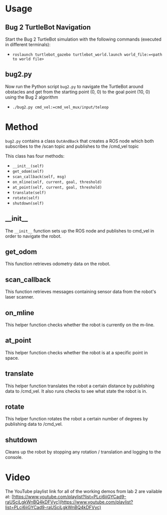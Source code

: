 # Usage
## Bug 2 TurtleBot Navigation

Start the Bug 2 TurtleBot simulation with the following commands (executed in different terminals):

  * `roslaunch turtlebot_gazebo turtlebot_world.launch world_file:=<path to world file>`

## bug2.py 

  Now run the Python script `bug2.py` to navigate the TurtleBot around obstacles and get from the starting point (0, 0) to the goal point (10, 0) using the Bug 2 algorithm

  * `./bug2.py cmd_vel:=cmd_vel_mux/input/teleop`

# Method

  `bug2.py` contains a class `OutAndBack` that creates a ROS node which both subscribes to the /scan topic and publishes to the /cmd\_vel topic

  This class has four methods:

   * `__init__(self)`
   * `get_odom(self)`
   * `scan_callback(self, msg)`
   * `on_mline(self, current, goal, threshold)`
   * `at_point(self, current, goal, threshold)`
   * `translate(self)`
   * `rotate(self)`
   * `shutdown(self)`

## \_\_init\_\_

   The `__init__` function sets up the ROS node and publishes to cmd\_vel in order to navigate the robot.

## get\_odom

   This function retrieves odometry data on the robot.

## scan\_callback

   This function retrieves messages containing sensor data from the robot's laser scanner.

## on\_mline

   This helper function checks whether the robot is currently on the m-line.

## at\_point

   This helper function checks whether the robot is at a specific point in space.

## translate

   This helper function translates the robot a certain distance by publishing data to /cmd\_vel. It also runs checks to see what state the robot is in.

## rotate

   This helper function rotates the robot a certain number of degrees by publishing data to /cmd\_vel.

## shutdown

   Cleans up the robot by stopping any rotation / translation and logging to the console.

# Video

   The YouTube playlist link for all of the working demos from lab 2 are vailable at: [https://www.youtube.com/playlist?list=PLci6iiGYCad9-raUSciLgkWnBQ4kDFVyc](https://www.youtube.com/playlist?list=PLci6iiGYCad9-raUSciLgkWnBQ4kDFVyc)
